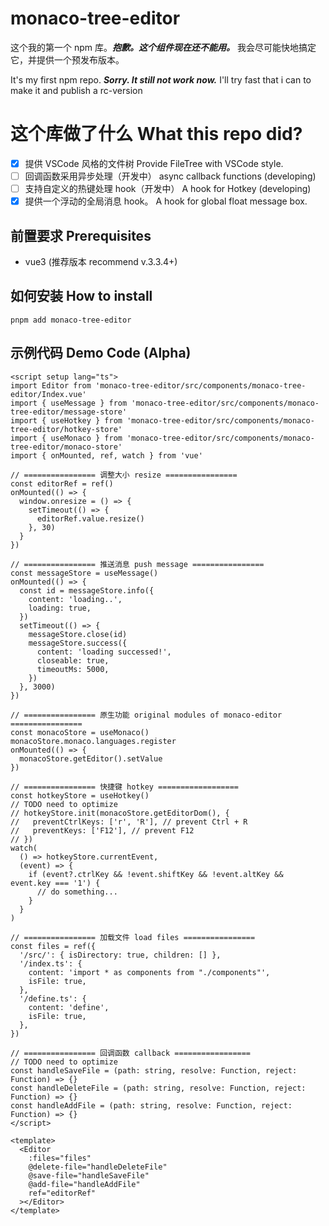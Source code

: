 # monaco-tree-editor

这个我的第一个 npm 库。**_抱歉。这个组件现在还不能用。_** 我会尽可能快地搞定它，并提供一个预发布版本。

It's my first npm repo. **_Sorry. It still not work now._** I'll try fast that i can to make it and publish a rc-version

# 这个库做了什么 What this repo did?

- [x] 提供 VSCode 风格的文件树 Provide FileTree with VSCode style.
- [ ] 回调函数采用异步处理（开发中） async callback functions (developing)
- [ ] 支持自定义的热键处理 hook（开发中） A hook for Hotkey (developing)
- [x] 提供一个浮动的全局消息 hook。 A hook for global float message box.

## 前置要求 Prerequisites

- vue3 (推荐版本 recommend v.3.3.4+)

## 如何安装 How to install

```shell
pnpm add monaco-tree-editor
```

## 示例代码 Demo Code (Alpha)

```vue
<script setup lang="ts">
import Editor from 'monaco-tree-editor/src/components/monaco-tree-editor/Index.vue'
import { useMessage } from 'monaco-tree-editor/src/components/monaco-tree-editor/message-store'
import { useHotkey } from 'monaco-tree-editor/src/components/monaco-tree-editor/hotkey-store'
import { useMonaco } from 'monaco-tree-editor/src/components/monaco-tree-editor/monaco-store'
import { onMounted, ref, watch } from 'vue'

// ================ 调整大小 resize ================
const editorRef = ref()
onMounted(() => {
  window.onresize = () => {
    setTimeout(() => {
      editorRef.value.resize()
    }, 30)
  }
})

// ================ 推送消息 push message ================
const messageStore = useMessage()
onMounted(() => {
  const id = messageStore.info({
    content: 'loading..',
    loading: true,
  })
  setTimeout(() => {
    messageStore.close(id)
    messageStore.success({
      content: 'loading successed!',
      closeable: true,
      timeoutMs: 5000,
    })
  }, 3000)
})

// ================ 原生功能 original modules of monaco-editor ================
const monacoStore = useMonaco()
monacoStore.monaco.languages.register
onMounted(() => {
  monacoStore.getEditor().setValue
})

// ================ 快捷键 hotkey ==================
const hotkeyStore = useHotkey()
// TODO need to optimize
// hotkeyStore.init(monacoStore.getEditorDom(), {
//   preventCtrlKeys: ['r', 'R'], // prevent Ctrl + R
//   preventKeys: ['F12'], // prevent F12
// })
watch(
  () => hotkeyStore.currentEvent,
  (event) => {
    if (event?.ctrlKey && !event.shiftKey && !event.altKey && event.key === '1') {
      // do something...
    }
  }
)

// ================ 加载文件 load files ================
const files = ref({
  '/src/': { isDirectory: true, children: [] },
  '/index.ts': {
    content: 'import * as components from "./components"',
    isFile: true,
  },
  '/define.ts': {
    content: 'define',
    isFile: true,
  },
})

// ================ 回调函数 callback =================
// TODO need to optimize
const handleSaveFile = (path: string, resolve: Function, reject: Function) => {}
const handleDeleteFile = (path: string, resolve: Function, reject: Function) => {}
const handleAddFile = (path: string, resolve: Function, reject: Function) => {}
</script>

<template>
  <Editor
    :files="files"
    @delete-file="handleDeleteFile"
    @save-file="handleSaveFile"
    @add-file="handleAddFile"
    ref="editorRef"
  ></Editor>
</template>
```
